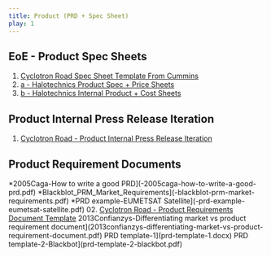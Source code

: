 ```yaml
---
title: Product (PRD + Spec Sheet)
play: 1
---
```


## EoE - Product Spec Sheets

  01. [Cyclotron Road Spec Sheet Template From Cummins](01-cyclotron-road-spec-sheet-template-from-cummins.docx)
  02. [a - Halotechnics Product Spec + Price Sheets](02-a-halotechnics-product-spec-price-sheets.pdf)
  02. [b - Halotechnics Internal Product + Cost Sheets](02-b-halotechnics-internal-product-cost-sheets.pdf)

## Product Internal Press Release Iteration

  01. [Cyclotron Road - Product Internal Press Release Iteration](01-cyclotron-road-product-internal-press-release-iteration.pptx)

## Product Requirement Documents

 *2005Caga-How to write a good PRD](-2005caga-how-to-write-a-good-prd.pdf)
 *Blackblot_PRM_Market_Requirements](-blackblot-prm-market-requirements.pdf)
 *PRD example-EUMETSAT Satellite](-prd-example-eumetsat-satellite.pdf)
  02. [Cyclotron Road - Product Requirements Document Template](02-cyclotron-road-product-requirements-document-template.docx)
 2013Confianzys-Differentiating market vs product requirement document](2013confianzys-differentiating-market-vs-product-requirement-document.pdf)
 PRD template-1](prd-template-1.docx)
 PRD template-2-Blackbot](prd-template-2-blackbot.pdf)

